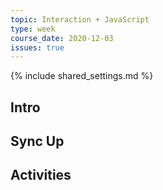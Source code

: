 ```yaml
---
topic: Interaction + JavaScript
type: week
course_date: 2020-12-03
issues: true
---
```


{% include shared_settings.md %}

## Intro

## Sync Up

## Activities

<!--
old title: More JS + Eleventy

{::options auto_id_prefix="w14-" /}
## Agenda

- Coding a carousel that:
  - is responsive
  - is inclusively designed
  - anticipates keyboard and touch navigation
  - performant
- Loops and other helpful Eleventy/Nunjucks tricks
-->
